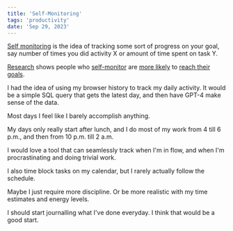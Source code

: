 ```yaml
---
title: 'Self-Monitoring'
tags: 'productivity'
date: 'Sep 29, 2023'
---
```


[Self monitoring](https://cppastudents.medium.com/time-management-the-importance-of-self-monitoring-c9dfff241af1) is the idea of tracking some sort of progress on your goal, say number of times you did activity X or amount of time spent on task Y.

[Research](https://psycnet.apa.org/doiLanding?doi=10.1037/bul0000025) shows people who [self-monitor](https://onlinelibrary.wiley.com/doi/10.1002/tl.37219956305) are [more likely](https://www.tandfonline.com/doi/abs/10.1080/00220973.1996.9943798) to [reach their goals](https://psycnet.apa.org/doiLanding?doi=10.1037%2F0022-0663.77.6.623).

I had the idea of using my browser history to track my daily activity. It would be a simple SQL query that gets the latest day, and then have GPT-4 make sense of the data.

Most days I feel like I barely accomplish anything.

My days only really start after lunch, and I do most of my work from 4 till 6 p.m., and then from 10 p.m. till 2 a.m.

I would love a tool that can seamlessly track when I'm in flow, and when I'm procrastinating and doing trivial work.

I also time block tasks on my calendar, but I rarely actually follow the schedule.

Maybe I just require more discipline. Or be more realistic with my time estimates and energy levels.

I should start journalling what I've done everyday. I think that would be a good start.
